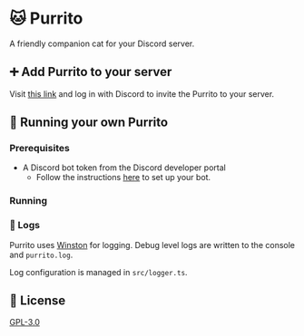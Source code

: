 # :cat: Purrito

A friendly companion cat for your Discord server.

## :heavy_plus_sign: Add Purrito to your server

Visit [this link](https://discordapp.com/api/oauth2/authorize?client_id=689827099866824759&permissions=0&scope=bot) and log in with Discord to invite the Purrito to your server.

## :runner: Running your own Purrito

### Prerequisites

-   A Discord bot token from the Discord developer portal
    -   Follow the instructions [here](https://discordapp.com/developers/docs/intro) to set up your bot.

### Running

### :memo: Logs

Purrito uses [Winston](https://github.com/winstonjs/winston) for logging. Debug level logs are written to the console and `purrito.log`.

Log configuration is managed in `src/logger.ts`.

## :book: License

[GPL-3.0](https://www.gnu.org/licenses/gpl-3.0.en.html)
